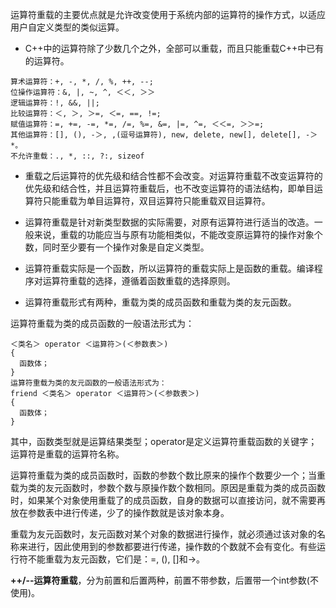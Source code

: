 运算符重载的主要优点就是允许改变使用于系统内部的运算符的操作方式，以适应用户自定义类型的类似运算。

- C++中的运算符除了少数几个之外，全部可以重载，而且只能重载C++中已有的运算符。

```
算术运算符：+, -, *, /, %, ++, --;
位操作运算符：&, |, ~, ^, ＜＜, ＞＞
逻辑运算符：!, &&, ||;
比较运算符：＜, ＞, ＞=, ＜=, ==, !=;
赋值运算符：=, +=, -=, *=, /=, %=, &=, |=, ^=, ＜＜=, ＞＞=;
其他运算符：[], (), -＞, ,(逗号运算符), new, delete, new[], delete[], -＞*。
不允许重载：., *, ::, ?:, sizeof
```

- 重载之后运算符的优先级和结合性都不会改变。对运算符重载不改变运算符的优先级和结合性，并且运算符重载后，也不改变运算符的语法结构，即单目运算符只能重载为单目运算符，双目运算符只能重载双目运算符。

- 运算符重载是针对新类型数据的实际需要，对原有运算符进行适当的改造。一般来说，重载的功能应当与原有功能相类似，不能改变原运算符的操作对象个数，同时至少要有一个操作对象是自定义类型。
- 运算符重载实际是一个函数，所以运算符的重载实际上是函数的重载。编译程序对运算符重载的选择，遵循着函数重载的选择原则。
- 运算符重载形式有两种，重载为类的成员函数和重载为类的友元函数。

运算符重载为类的成员函数的一般语法形式为：
```
＜类名＞ operator ＜运算符＞(＜参数表＞)
{
  函数体；
}
运算符重载为类的友元函数的一般语法形式为：
friend ＜类名＞ operator ＜运算符＞(＜参数表＞)
{
  函数体；
}
```
其中，函数类型就是运算结果类型；operator是定义运算符重载函数的关键字；运算符是重载的运算符名称。

运算符重载为类的成员函数时，函数的参数个数比原来的操作个数要少一个；当重载为类的友元函数时，参数个数与原操作数个数相同。原因是重载为类的成员函数时，如果某个对象使用重载了的成员函数，自身的数据可以直接访问，就不需要再放在参数表中进行传递，少了的操作数就是该对象本身。

重载为友元函数时，友元函数对某个对象的数据进行操作，就必须通过该对象的名称来进行，因此使用到的参数都要进行传递，操作数的个数就不会有变化。有些运行符不能重载为友元函数，它们是：=, (), []和->。

**++/--运算符重载**，分为前置和后置两种，前置不带参数，后置带一个int参数(不使用)。
